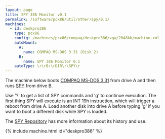 ```yaml
---
layout: page
title: SPY 386 Monitor v0.1
permalink: /software/pcx86/util/other/spy/0.1/
machines:
  - id: deskpro386
    type: pcx86
    config: /machines/pcx86/compaq/deskpro386/vga/2048kb/machine.xml
    autoMount:
      A:
        name: COMPAQ MS-DOS 3.31 (Disk 2)
      B:
        name: SPY 386 Monitor 0.1
    autoType: \r\rB:\rDIR\r\SPY\r
---
```


The machine below boots [COMPAQ MS-DOS 3.31](/software/pcx86/sys/dos/compaq/3.31/) from drive A and then runs
[SPY](https://github.com/jeffpar/spy) from drive B.

Use '?' to get a list of SPY commands and 'g' to continue execution.  The first thing SPY will execute is an INT 19h
instruction, which will trigger a reboot from drive A.  Load another disk into drive A before typing 'g' if you want to
boot a different disk while SPY is loaded.

The [SPY Repository](https://github.com/jeffpar/spy) has more information about its history and use.

{% include machine.html id="deskpro386" %}
